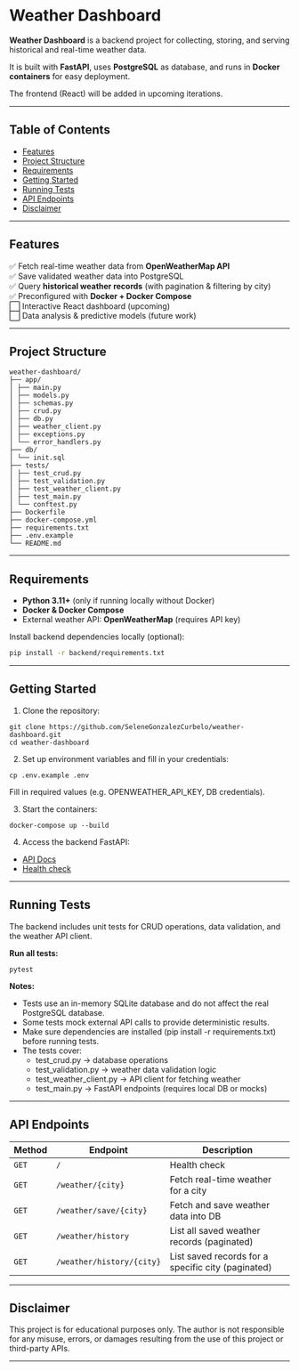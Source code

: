 # Weather Dashboard

**Weather Dashboard** is a backend project for collecting, storing, and serving historical and real-time weather data.

It is built with **FastAPI**, uses **PostgreSQL** as database, and runs in **Docker containers** for easy deployment.  

The frontend (React) will be added in upcoming iterations. 

---

## Table of Contents
- [Features](#-features)
- [Project Structure](#project-structure)
- [Requirements](#requirements)
- [Getting Started](#getting-started)
- [Running Tests](#running-tests)
- [API Endpoints](#api-endpoints)
- [Disclaimer](#disclaimer)

---

## Features

✅ Fetch real-time weather data from **OpenWeatherMap API**  
✅ Save validated weather data into PostgreSQL  
✅ Query **historical weather records** (with pagination & filtering by city)  
✅ Preconfigured with **Docker + Docker Compose**  
⬜ Interactive React dashboard (upcoming)  
⬜ Data analysis & predictive models (future work)  

---

## Project Structure

```
weather-dashboard/
├── app/
│ ├── main.py 
│ ├── models.py 
│ ├── schemas.py 
│ ├── crud.py
│ ├── db.py 
│ ├── weather_client.py 
│ ├── exceptions.py 
│ └── error_handlers.py 
├── db/
│ └── init.sql 
├── tests/
│ ├── test_crud.py
│ ├── test_validation.py
│ ├── test_weather_client.py
│ ├── test_main.py
│ └── conftest.py
├── Dockerfile 
├── docker-compose.yml 
├── requirements.txt
├── .env.example
└── README.md
```

---

## Requirements

- **Python 3.11+** (only if running locally without Docker)  
- **Docker & Docker Compose**  
- External weather API: **OpenWeatherMap** (requires API key)  

Install backend dependencies locally (optional):  

```bash
pip install -r backend/requirements.txt
```

---

## Getting Started

1. Clone the repository:

```
git clone https://github.com/SeleneGonzalezCurbelo/weather-dashboard.git
cd weather-dashboard
```

2. Set up environment variables and fill in your credentials:

```
cp .env.example .env
```
Fill in required values (e.g. OPENWEATHER_API_KEY, DB credentials).

3. Start the containers:

```
docker-compose up --build
```

4. Access the backend FastAPI:
- [API Docs](http://localhost:8000/docs)
- [Health check](http://localhost:8000/)
---

## Running Tests

The backend includes unit tests for CRUD operations, data validation, and the weather API client.

**Run all tests:**

```
pytest
```

**Notes:**
- Tests use an in-memory SQLite database and do not affect the real PostgreSQL database.
- Some tests mock external API calls to provide deterministic results.
- Make sure dependencies are installed (pip install -r requirements.txt) before running tests.
- The tests cover:
    - test_crud.py → database operations
    - test_validation.py → weather data validation logic
    - test_weather_client.py → API client for fetching weather
    - test_main.py → FastAPI endpoints (requires local DB or mocks)

---

## API Endpoints

| Method | Endpoint                  | Description                                        |
| ------ | ------------------------- | -------------------------------------------------- |
| `GET`  | `/`                       | Health check                                       |
| `GET`  | `/weather/{city}`         | Fetch real-time weather for a city   |
| `GET`  | `/weather/save/{city}`    | Fetch and save weather data into DB                |
| `GET`  | `/weather/history`        | List all saved weather records (paginated)         |
| `GET`  | `/weather/history/{city}` | List saved records for a specific city (paginated) |

---

## Disclaimer 

This project is for educational purposes only. The author is not responsible for any misuse, errors, or damages resulting from the use of this project or third-party APIs.

---